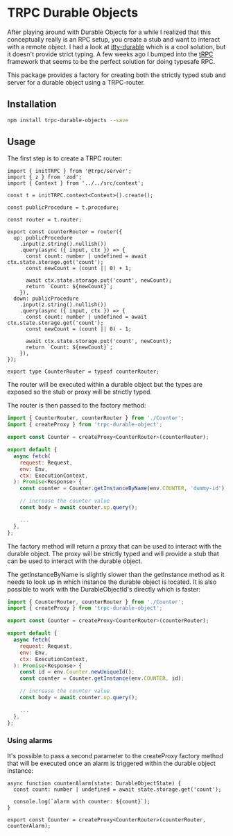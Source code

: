 # TRPC Durable Objects

After playing around with Durable Objects for a while I realized that this conceptually really is an RPC setup, you create a stub and want to interact with a remote object. I had a look at [itty-durable](https://github.com/kwhitley/itty-durable) which is a cool solution, but it doesn't provide strict typing. A few weeks ago I bumped into the [tRPC](https://trpc.io/) framework that seems to be the perfect solution for doing typesafe RPC.

This package provides a factory for creating both the strictly typed stub and server for a durable object using a TRPC-router.

## Installation

```bash
npm install trpc-durable-objects --save
```

## Usage

The first step is to create a TRPC router:

```
import { initTRPC } from '@trpc/server';
import { z } from 'zod';
import { Context } from '../../src/context';

const t = initTRPC.context<Context>().create();

const publicProcedure = t.procedure;

const router = t.router;

export const counterRouter = router({
  up: publicProcedure
    .input(z.string().nullish())
    .query(async ({ input, ctx }) => {
      const count: number | undefined = await ctx.state.storage.get('count');
      const newCount = (count || 0) + 1;

      await ctx.state.storage.put('count', newCount);
      return `Count: ${newCount}`;
    }),
  down: publicProcedure
    .input(z.string().nullish())
    .query(async ({ input, ctx }) => {
      const count: number | undefined = await ctx.state.storage.get('count');
      const newCount = (count || 0) - 1;

      await ctx.state.storage.put('count', newCount);
      return `Count: ${newCount}`;
    }),
});

export type CounterRouter = typeof counterRouter;
```

The router will be executed within a durable object but the types are exposed so the stub or proxy will be strictly typed.

The router is then passed to the factory method:

```javascript
import { CounterRouter, counterRouter } from './Counter';
import { createProxy } from 'trpc-durable-object';

export const Counter = createProxy<CounterRouter>(counterRouter);

export default {
  async fetch(
    request: Request,
    env: Env,
    ctx: ExecutionContext,
  ): Promise<Response> {
    const counter = Counter.getInstanceByName(env.COUNTER, 'dummy-id');

    // increase the counter value
    const body = await counter.up.query();

    ...
  },
};
```

The factory method will return a proxy that can be used to interact with the durable object. The proxy will be strictly typed and will provide a stub that can be used to interact with the durable object.

The getInstanceByName is slightly slower than the getInstance method as it needs to look up in which instance the durable object is located. It is also possible to work with the DurableObjectId's directly which is faster:

```javascript
import { CounterRouter, counterRouter } from './Counter';
import { createProxy } from 'trpc-durable-object';

export const Counter = createProxy<CounterRouter>(counterRouter);

export default {
  async fetch(
    request: Request,
    env: Env,
    ctx: ExecutionContext,
  ): Promise<Response> {
    const id = env.Counter.newUniqueId();
    const counter = Counter.getInstance(env.COUNTER, id);

    // increase the counter value
    const body = await counter.up.query();

    ...
  },
};
```

### Using alarms

It's possible to pass a second parameter to the createProxy factory method that will be executed once an alarm is triggered within the durable object instance:

```
async function counterAlarm(state: DurableObjectState) {
  const count: number | undefined = await state.storage.get('count');

  console.log(`alarm with counter: ${count}`);
}

export const Counter = createProxy<CounterRouter>(counterRouter, counterAlarm);

```
